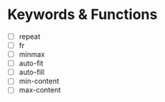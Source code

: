 # Keywords & Functions

- [ ] repeat
- [ ] fr
- [ ] minmax
- [ ] auto-fit
- [ ] auto-fill
- [ ] min-content
- [ ] max-content
